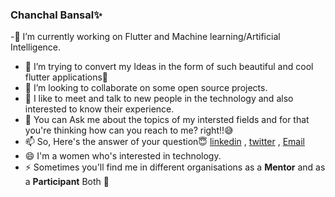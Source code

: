 ### Chanchal Bansal✨


-🔭 I’m currently working on Flutter and Machine learning/Artificial Intelligence.
- 🌱 I’m trying to convert my Ideas in the form of such beautiful and cool flutter applications💜
- 👯 I’m looking to collaborate on some open source projects.
- 🤩 I like to meet and talk to new people in the technology and also interested to know their experience.
- 💬 You can Ask me about the topics of my intersted fields and for that you're thinking how can you reach to me? right!!😅
- 📫 So, Here's the answer of your question😇 [linkedin](https://www.linkedin.com/in/chanchal-bansal-4b6778193/) , [twitter](https://twitter.com/Chancha40039094) , [Email](https://mail.google.com/mail/u/1/#inbox)
- 😄 I'm a women who's interested in technology.
- ⚡ Sometimes you'll find me in different organisations as a **Mentor** and as a **Participant**  Both 🌺

